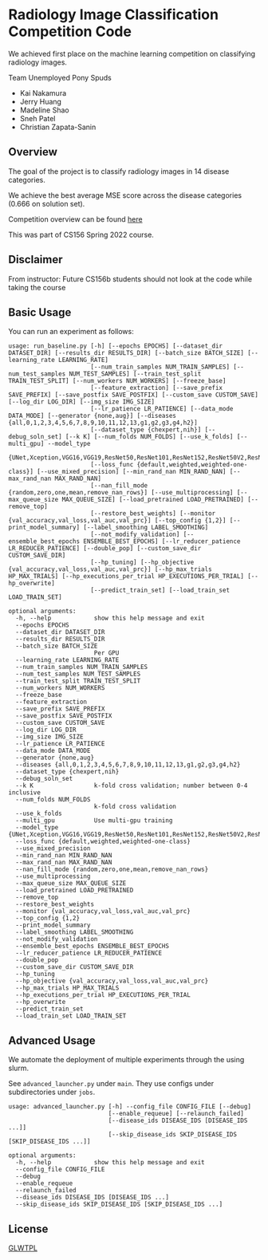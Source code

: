 # Radiology Image Classification Competition Code
We achieved first place on the machine learning competition on classifying radiology images.

Team Unemployed Pony Spuds
- Kai Nakamura
- Jerry Huang 
- Madeline Shao
- Sneh Patel 
- Christian Zapata-Sanin

## Overview

The goal of the project is to classify radiology images in 14 disease
categories. 

We achieve the best average MSE score across the disease categories (0.666 on solution set).

Competition overview can be found [here](https://cs156.caltech.edu/web/challenges/challenge-page/24/overview)

This was part of CS156 Spring 2022 course.

## Disclaimer
From instructor: Future CS156b students should not look at the code while taking the course
## Basic Usage

You can run an experiment as follows:
```
usage: run_baseline.py [-h] [--epochs EPOCHS] [--dataset_dir DATASET_DIR] [--results_dir RESULTS_DIR] [--batch_size BATCH_SIZE] [--learning_rate LEARNING_RATE]
                       [--num_train_samples NUM_TRAIN_SAMPLES] [--num_test_samples NUM_TEST_SAMPLES] [--train_test_split TRAIN_TEST_SPLIT] [--num_workers NUM_WORKERS] [--freeze_base]
                       [--feature_extraction] [--save_prefix SAVE_PREFIX] [--save_postfix SAVE_POSTFIX] [--custom_save CUSTOM_SAVE] [--log_dir LOG_DIR] [--img_size IMG_SIZE]
                       [--lr_patience LR_PATIENCE] [--data_mode DATA_MODE] [--generator {none,aug}] [--diseases {all,0,1,2,3,4,5,6,7,8,9,10,11,12,13,g1,g2,g3,g4,h2}]
                       [--dataset_type {chexpert,nih}] [--debug_soln_set] [--k K] [--num_folds NUM_FOLDS] [--use_k_folds] [--multi_gpu] --model_type
                       {UNet,Xception,VGG16,VGG19,ResNet50,ResNet101,ResNet152,ResNet50V2,ResNet101V2,ResNet152V2,InceptionV3,InceptionResNetV2,MobileNetV3Large,MobileNetV3Small,DenseNet121,DenseNet169,DenseNet201,NASNetMobile,NASNetLarge,EfficientNetB0,EfficientNetB1,EfficientNetB2,EfficientNetB3,EfficientNetB4,EfficientNetB5,EfficientNetB6,EfficientNetB7,EfficientNetV2B0,EfficientNetV2B1,EfficientNetV2B2,EfficientNetV2B3,EfficientNetV2S,EfficientNetV2M,EfficientNetV2L}
                       [--loss_func {default,weighted,weighted-one-class}] [--use_mixed_precision] [--min_rand_nan MIN_RAND_NAN] [--max_rand_nan MAX_RAND_NAN]
                       [--nan_fill_mode {random,zero,one,mean,remove_nan_rows}] [--use_multiprocessing] [--max_queue_size MAX_QUEUE_SIZE] [--load_pretrained LOAD_PRETRAINED] [--remove_top]
                       [--restore_best_weights] [--monitor {val_accuracy,val_loss,val_auc,val_prc}] [--top_config {1,2}] [--print_model_summary] [--label_smoothing LABEL_SMOOTHING]
                       [--not_modify_validation] [--ensemble_best_epochs ENSEMBLE_BEST_EPOCHS] [--lr_reducer_patience LR_REDUCER_PATIENCE] [--double_pop] [--custom_save_dir CUSTOM_SAVE_DIR]
                       [--hp_tuning] [--hp_objective {val_accuracy,val_loss,val_auc,val_prc}] [--hp_max_trials HP_MAX_TRIALS] [--hp_executions_per_trial HP_EXECUTIONS_PER_TRIAL] [--hp_overwrite]
                       [--predict_train_set] [--load_train_set LOAD_TRAIN_SET]

optional arguments:
  -h, --help            show this help message and exit
  --epochs EPOCHS
  --dataset_dir DATASET_DIR
  --results_dir RESULTS_DIR
  --batch_size BATCH_SIZE
                        Per GPU
  --learning_rate LEARNING_RATE
  --num_train_samples NUM_TRAIN_SAMPLES
  --num_test_samples NUM_TEST_SAMPLES
  --train_test_split TRAIN_TEST_SPLIT
  --num_workers NUM_WORKERS
  --freeze_base
  --feature_extraction
  --save_prefix SAVE_PREFIX
  --save_postfix SAVE_POSTFIX
  --custom_save CUSTOM_SAVE
  --log_dir LOG_DIR
  --img_size IMG_SIZE
  --lr_patience LR_PATIENCE
  --data_mode DATA_MODE
  --generator {none,aug}
  --diseases {all,0,1,2,3,4,5,6,7,8,9,10,11,12,13,g1,g2,g3,g4,h2}
  --dataset_type {chexpert,nih}
  --debug_soln_set
  --k K                 k-fold cross validation; number between 0-4 inclusive
  --num_folds NUM_FOLDS
                        k-fold cross validation
  --use_k_folds
  --multi_gpu           Use multi-gpu training
  --model_type {UNet,Xception,VGG16,VGG19,ResNet50,ResNet101,ResNet152,ResNet50V2,ResNet101V2,ResNet152V2,InceptionV3,InceptionResNetV2,MobileNetV3Large,MobileNetV3Small,DenseNet121,DenseNet169,DenseNet201,NASNetMobile,NASNetLarge,EfficientNetB0,EfficientNetB1,EfficientNetB2,EfficientNetB3,EfficientNetB4,EfficientNetB5,EfficientNetB6,EfficientNetB7,EfficientNetV2B0,EfficientNetV2B1,EfficientNetV2B2,EfficientNetV2B3,EfficientNetV2S,EfficientNetV2M,EfficientNetV2L}
  --loss_func {default,weighted,weighted-one-class}
  --use_mixed_precision
  --min_rand_nan MIN_RAND_NAN
  --max_rand_nan MAX_RAND_NAN
  --nan_fill_mode {random,zero,one,mean,remove_nan_rows}
  --use_multiprocessing
  --max_queue_size MAX_QUEUE_SIZE
  --load_pretrained LOAD_PRETRAINED
  --remove_top
  --restore_best_weights
  --monitor {val_accuracy,val_loss,val_auc,val_prc}
  --top_config {1,2}
  --print_model_summary
  --label_smoothing LABEL_SMOOTHING
  --not_modify_validation
  --ensemble_best_epochs ENSEMBLE_BEST_EPOCHS
  --lr_reducer_patience LR_REDUCER_PATIENCE
  --double_pop
  --custom_save_dir CUSTOM_SAVE_DIR
  --hp_tuning
  --hp_objective {val_accuracy,val_loss,val_auc,val_prc}
  --hp_max_trials HP_MAX_TRIALS
  --hp_executions_per_trial HP_EXECUTIONS_PER_TRIAL
  --hp_overwrite
  --predict_train_set
  --load_train_set LOAD_TRAIN_SET
```
## Advanced Usage

We automate the deployment of multiple experiments through the using slurm.

See `advanced_launcher.py` under `main`. They use configs under subdirectories
under `jobs`.

```
usage: advanced_launcher.py [-h] --config_file CONFIG_FILE [--debug]
                            [--enable_requeue] [--relaunch_failed]
                            [--disease_ids DISEASE_IDS [DISEASE_IDS ...]]
                            [--skip_disease_ids SKIP_DISEASE_IDS [SKIP_DISEASE_IDS ...]]

optional arguments:
  -h, --help            show this help message and exit
  --config_file CONFIG_FILE
  --debug
  --enable_requeue
  --relaunch_failed
  --disease_ids DISEASE_IDS [DISEASE_IDS ...]
  --skip_disease_ids SKIP_DISEASE_IDS [SKIP_DISEASE_IDS ...]
```

## License
[GLWTPL](LICENSE)